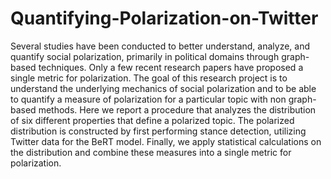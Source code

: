 # Quantifying-Polarization-on-Twitter

Several studies have been conducted to better understand, analyze, and quantify
social polarization, primarily in political domains through graph-based techniques. Only
a few recent research papers have proposed a single metric for polarization. The goal of
this research project is to understand the underlying mechanics of social polarization
and to be able to quantify a measure of polarization for a particular topic with non
graph-based methods. Here we report a procedure that analyzes the distribution of six
different properties that define a polarized topic. The polarized distribution is
constructed by first performing stance detection, utilizing Twitter data for the BeRT
model. Finally, we apply statistical calculations on the distribution and combine these
measures into a single metric for polarization.

